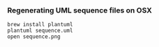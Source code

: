 ### Regenerating UML sequence files on OSX

```
brew install plantuml
plantuml sequence.uml
open sequence.png
```
